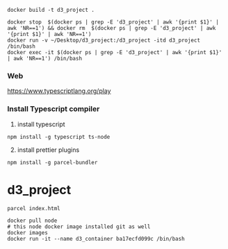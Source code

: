 ```
docker build -t d3_project .

docker stop  $(docker ps | grep -E 'd3_project' | awk '{print $1}' | awk 'NR==1') && docker rm  $(docker ps | grep -E 'd3_project' | awk '{print $1}' | awk 'NR==1')
docker run -v ~/Desktop/d3_project:/d3_project -itd d3_project /bin/bash
docker exec -it $(docker ps | grep -E 'd3_project' | awk '{print $1}' | awk 'NR==1') /bin/bash

```

### Web
https://www.typescriptlang.org/play


### Install Typescript compiler
1. install typescript
```
npm install -g typescript ts-node
```

2. install prettier plugins
```
npm install -g parcel-bundler
```


# d3_project
```
parcel index.html
```


```
docker pull node 
# this node docker image installed git as well
docker images
docker run -it --name d3_container ba17ecfd099c /bin/bash

```
